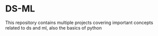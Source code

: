 # DS-ML
This repository contains multiple projects covering important concepts related to ds and ml, also the basics of python
